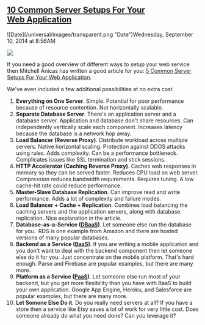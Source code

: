 ## [10 Common Server Setups For Your Web Application](/blog/2014/9/10/10-common-server-setups-for-your-web-application.html)

<div class="journal-entry-tag journal-entry-tag-post-title"><span class="posted-on">![Date](/universal/images/transparent.png "Date")Wednesday, September 10, 2014 at 8:56AM</span></div>

<div class="body">

<span class="full-image-float-right ssNonEditable"><span>![](https://farm4.staticflickr.com/3854/15183294732_d929eb9489_m.jpg?__SQUARESPACE_CACHEVERSION=1410218596923)</span></span>

If you need a good overview of different ways to setup your web service then Mitchell Anicas has written a good article for you: [5 Common Server Setups For Your Web Application](https://www.digitalocean.com/community/tutorials/5-common-server-setups-for-your-web-application).

We've even included a few additional possibilities at no extra cost.

1.  **Everything on One Server**. Simple. Potential for poor performance because of resource contention. Not horizontally scalable. 
2.  **Separate Database Server**. There's an application server and a database server. Application and database don't share resources. Can independently vertically scale each component. Increases latency because the database is a network hop away.
3.  **Load Balancer (Reverse Proxy)**. Distribute workload across multiple servers. Native horizontal scaling. Protection against DDOS attacks using rules. Adds complexity. Can be a performance bottleneck. Complicates issues like SSL termination and stick sessions.
4.  **HTTP Accelerator (Caching Reverse Proxy)**. Caches web responses in memory so they can be served faster. Reduces CPU load on web server. Compression reduces bandwidth requirements. Requires tuning. A low cache-hit rate could reduce performance. 
5.  **Master-Slave Database Replication**. Can improve read and write performance. Adds a lot of complexity and failure modes.
6.  **Load Balancer + Cache + Replication**. Combines load balancing the caching servers and the application servers, along with database replication. Nice explanation in the article.
7.  **Database-as-a-Service ([DBaaS](http://www.forbes.com/sites/oracle/2013/12/05/why-database-as-a-service-dbaas-will-be-the-breakaway-technology-of-2014/))**. Let someone else run the database for you.  RDS is one example from Amazon and there are hosted versions of many popular databases.
8.  **Backend as a Service ([BaaS](http://en.wikipedia.org/wiki/Backend_as_a_service))**. If you are writing a mobile application and you don't want to deal with the backend component then let someone else do it for you. Just concentrate on the mobile platform. That's hard enough. Parse and Firebase are popular examples, but there are many more.
9.  **Platform as a Service ([PaaS](http://en.wikipedia.org/wiki/Platform_as_a_service))**. Let someone else run most of your backend, but you get more flexibility than you have with BaaS to build your own application. Google App Engine, Heroku, and Salesforce are popular examples, but there are many more.
10.  **Let Somone Else Do it**. Do you really need servers at all? If you have a store then a service like Etsy saves a lot of work for very little cost. Does someone already do what you need done? Can you leverage it?

</div>